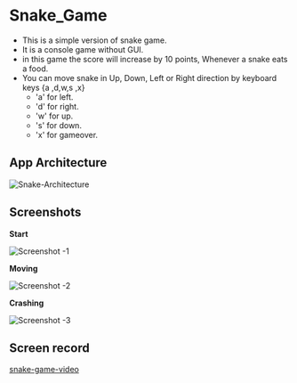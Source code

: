 # Snake_Game
- This is a simple version of snake game.
- It is a console game without GUI.
- in this game the score will increase by 10 points, Whenever a snake eats a food.
- You can move snake in Up, Down, Left or Right direction by keyboard keys {a ,d,w,s ,x}
  - 'a' for left.
  - 'd' for right.
  - 'w' for up.
  - 's' for down.
  - 'x' for gameover.

## App Architecture
![Snake-Architecture](https://user-images.githubusercontent.com/77184432/176635787-57c56877-0203-4cab-a2c1-66ec1079bd6a.png)

## Screenshots

**Start**

![Screenshot -1](https://user-images.githubusercontent.com/77184432/176635448-b0fd6eee-5461-4ad5-9c35-dde1936aef81.png)

**Moving**

![Screenshot -2](https://user-images.githubusercontent.com/77184432/176635569-7c1e64ca-2133-480e-b5ae-f6005db20965.png)

**Crashing**

![Screenshot -3](https://user-images.githubusercontent.com/77184432/176635667-58cf09c0-a57c-436a-8121-0b33a28841dd.png)

## Screen record
[snake-game-video](https://www.youtube.com/watch?v=9IaBA2TGRjA&feature=youtu.be)
